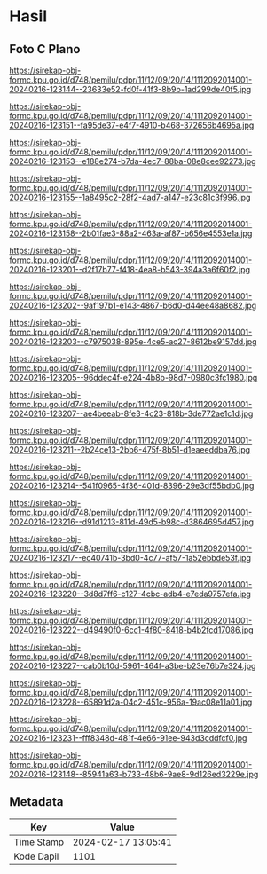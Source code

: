 # Hasil

## Foto C Plano

https://sirekap-obj-formc.kpu.go.id/d748/pemilu/pdpr/11/12/09/20/14/1112092014001-20240216-123144--23633e52-fd0f-41f3-8b9b-1ad299de40f5.jpg

https://sirekap-obj-formc.kpu.go.id/d748/pemilu/pdpr/11/12/09/20/14/1112092014001-20240216-123151--fa95de37-e4f7-4910-b468-372656b4695a.jpg

https://sirekap-obj-formc.kpu.go.id/d748/pemilu/pdpr/11/12/09/20/14/1112092014001-20240216-123153--e188e274-b7da-4ec7-88ba-08e8cee92273.jpg

https://sirekap-obj-formc.kpu.go.id/d748/pemilu/pdpr/11/12/09/20/14/1112092014001-20240216-123155--1a8495c2-28f2-4ad7-a147-e23c81c3f996.jpg

https://sirekap-obj-formc.kpu.go.id/d748/pemilu/pdpr/11/12/09/20/14/1112092014001-20240216-123158--2b01fae3-88a2-463a-af87-b656e4553e1a.jpg

https://sirekap-obj-formc.kpu.go.id/d748/pemilu/pdpr/11/12/09/20/14/1112092014001-20240216-123201--d2f17b77-f418-4ea8-b543-394a3a6f60f2.jpg

https://sirekap-obj-formc.kpu.go.id/d748/pemilu/pdpr/11/12/09/20/14/1112092014001-20240216-123202--9af197b1-e143-4867-b6d0-d44ee48a8682.jpg

https://sirekap-obj-formc.kpu.go.id/d748/pemilu/pdpr/11/12/09/20/14/1112092014001-20240216-123203--c7975038-895e-4ce5-ac27-8612be9157dd.jpg

https://sirekap-obj-formc.kpu.go.id/d748/pemilu/pdpr/11/12/09/20/14/1112092014001-20240216-123205--96ddec4f-e224-4b8b-98d7-0980c3fc1980.jpg

https://sirekap-obj-formc.kpu.go.id/d748/pemilu/pdpr/11/12/09/20/14/1112092014001-20240216-123207--ae4beeab-8fe3-4c23-818b-3de772ae1c1d.jpg

https://sirekap-obj-formc.kpu.go.id/d748/pemilu/pdpr/11/12/09/20/14/1112092014001-20240216-123211--2b24ce13-2bb6-475f-8b51-d1eaeeddba76.jpg

https://sirekap-obj-formc.kpu.go.id/d748/pemilu/pdpr/11/12/09/20/14/1112092014001-20240216-123214--541f0965-4f36-401d-8396-29e3df55bdb0.jpg

https://sirekap-obj-formc.kpu.go.id/d748/pemilu/pdpr/11/12/09/20/14/1112092014001-20240216-123216--d91d1213-811d-49d5-b98c-d3864695d457.jpg

https://sirekap-obj-formc.kpu.go.id/d748/pemilu/pdpr/11/12/09/20/14/1112092014001-20240216-123217--ec40741b-3bd0-4c77-af57-1a52ebbde53f.jpg

https://sirekap-obj-formc.kpu.go.id/d748/pemilu/pdpr/11/12/09/20/14/1112092014001-20240216-123220--3d8d7ff6-c127-4cbc-adb4-e7eda9757efa.jpg

https://sirekap-obj-formc.kpu.go.id/d748/pemilu/pdpr/11/12/09/20/14/1112092014001-20240216-123222--d49490f0-6cc1-4f80-8418-b4b2fcd17086.jpg

https://sirekap-obj-formc.kpu.go.id/d748/pemilu/pdpr/11/12/09/20/14/1112092014001-20240216-123227--cab0b10d-5961-464f-a3be-b23e76b7e324.jpg

https://sirekap-obj-formc.kpu.go.id/d748/pemilu/pdpr/11/12/09/20/14/1112092014001-20240216-123228--65891d2a-04c2-451c-956a-19ac08e11a01.jpg

https://sirekap-obj-formc.kpu.go.id/d748/pemilu/pdpr/11/12/09/20/14/1112092014001-20240216-123231--fff8348d-481f-4e66-91ee-943d3cddfcf0.jpg

https://sirekap-obj-formc.kpu.go.id/d748/pemilu/pdpr/11/12/09/20/14/1112092014001-20240216-123148--85941a63-b733-48b6-9ae8-9d126ed3229e.jpg


## Metadata

| Key        | Value               |
| ---------- | ------------------- |
| Time Stamp | 2024-02-17 13:05:41 |
| Kode Dapil | 1101                |



